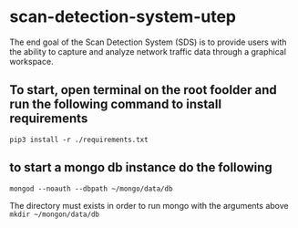 # scan-detection-system-utep
The end goal of the Scan Detection System (SDS) is to provide users with the ability to capture and analyze network traffic data through a graphical workspace.


## To start, open terminal on the root foolder and run the following command to install requirements
`pip3 install -r ./requirements.txt`

## to start a mongo db instance do the following
`mongod --noauth --dbpath ~/mongo/data/db`

The directory must exists in order to run mongo with the arguments above
`mkdir ~/mongon/data/db`

